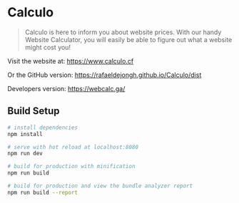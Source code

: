 # Calculo

> Calculo is here to inform you about website prices. With our handy Website Calculator, you will easily be able to figure out what a website might cost you!

Visit the website at: https://www.calculo.cf

Or the GitHub version: https://rafaeldejongh.github.io/Calculo/dist

Developers version: https://webcalc.ga/

## Build Setup

``` bash
# install dependencies
npm install

# serve with hot reload at localhost:8080
npm run dev

# build for production with minification
npm run build

# build for production and view the bundle analyzer report
npm run build --report
```
